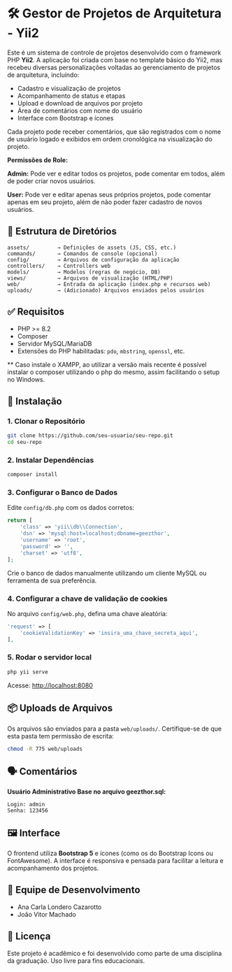 # 🛠️ Gestor de Projetos de Arquitetura - Yii2

Este é um sistema de controle de projetos desenvolvido com o framework PHP **Yii2**. A aplicação foi criada com base no template básico do Yii2, mas recebeu diversas personalizações voltadas ao gerenciamento de projetos de arquitetura, incluindo:

- Cadastro e visualização de projetos
- Acompanhamento de status e etapas
- Upload e download de arquivos por projeto
- Área de comentários com nome do usuário
- Interface com Bootstrap e ícones

Cada projeto pode receber comentários, que são registrados com o nome de usuário logado e exibidos em ordem cronológica na visualização do projeto.

**Permissões de Role:**

**Admin:** Pode ver e editar todos os projetos, pode comentar em todos, além de poder criar novos usuários.

**User:** Pode ver e editar apenas seus próprios projetos, pode comentar apenas em seu projeto, além de não poder fazer cadastro de novos usuários.

## 📂 Estrutura de Diretórios

```
assets/         → Definições de assets (JS, CSS, etc.)
commands/       → Comandos de console (opcional)
config/         → Arquivos de configuração da aplicação
controllers/    → Controllers web
models/         → Modelos (regras de negócio, DB)
views/          → Arquivos de visualização (HTML/PHP)
web/            → Entrada da aplicação (index.php e recursos web)
uploads/        → (Adicionado) Arquivos enviados pelos usuários
```

## ✅ Requisitos

- PHP >= 8.2
- Composer
- Servidor MySQL/MariaDB
- Extensões do PHP habilitadas: `pdo`, `mbstring`, `openssl`, etc.

** Caso instale o XAMPP, ao utilizar a versão mais recente é possível instalar o composer utilizando o php do mesmo, assim 
facilitando o setup no Windows.

## 🚀 Instalação

### 1. Clonar o Repositório

```bash
git clone https://github.com/seu-usuario/seu-repo.git
cd seu-repo
```

### 2. Instalar Dependências

```bash
composer install
```

### 3. Configurar o Banco de Dados

Edite `config/db.php` com os dados corretos:

```php
return [
    'class' => 'yii\\db\\Connection',
    'dsn' => 'mysql:host=localhost;dbname=geezthor',
    'username' => 'root',
    'password' => '',
    'charset' => 'utf8',
];
```

Crie o banco de dados manualmente utilizando um cliente MySQL ou ferramenta de sua preferência.

### 4. Configurar a chave de validação de cookies

No arquivo `config/web.php`, defina uma chave aleatória:

```php
'request' => [
    'cookieValidationKey' => 'insira_uma_chave_secreta_aqui',
],
```

### 5. Rodar o servidor local

```bash
php yii serve
```

Acesse: [http://localhost:8080](http://localhost:8080)

## 📦 Uploads de Arquivos

Os arquivos são enviados para a pasta `web/uploads/`. Certifique-se de que esta pasta tem permissão de escrita:

```bash
chmod -R 775 web/uploads
```

## 🗣️ Comentários

**Usuário Administrativo Base no arquivo geezthor.sql:**

```
Login: admin
Senha: 123456
```

## 🖼️ Interface

O frontend utiliza **Bootstrap 5** e ícones (como os do Bootstrap Icons ou FontAwesome). A interface é responsiva e pensada para facilitar a leitura e acompanhamento dos projetos.

## 👥 Equipe de Desenvolvimento

- Ana Carla Londero Cazarotto
- João Vitor Machado

## 📄 Licença

Este projeto é acadêmico e foi desenvolvido como parte de uma disciplina da graduação. Uso livre para fins educacionais.